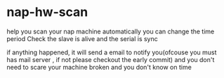 # nap-hw-scan
help you scan your nap machine automatically
you can change the time period
Check the slave is alive and the serial is sync



if anything happened, it will send a email to notify you(ofcouse you must has mail server , if not please checkout the early commit)
and you don't need to scare your machine broken and you don't know on time

